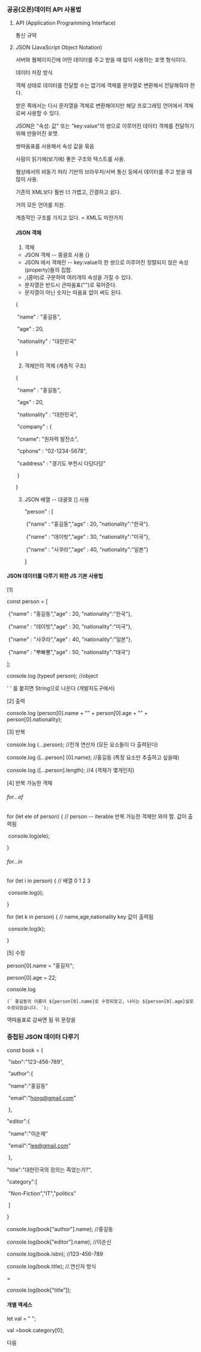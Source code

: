 ### 공공(오픈)데이터 API 사용법

1. API  (Application Programming Interface)

   통신 규약

   

2. JSON (JavaScript Object Notation)

   서버와 웹페이지간에 어떤 데이터를 주고 받을 때 많이 사용하는 포맷 형식이다.

   데이터 저장 방식 

   객체 상태로 데이터를 전달할 수는 없기에 객체를 문자열로 변환해서 전달해줘야 한다. 

   받은 쪽에서는 다시 문자열을 객체로 변환해야지만 해당 프로그래밍 언어에서 객체로써 사용할 수 있다.

   

   JSON은 "속성: 값" 또는 "key:value"의 쌍으로 이루어진 데이터 객체를 전달하기 위해 만들어진 포맷.

   쌍따옴표를 사용해서 속성 값을 묶음 

   

   사람이 읽기에(보기에) 좋은 구조와 텍스트를 사용. 

   웹상에서의 비동기 처리 기반의 브라우저/서버 통신 등에서 데이터를 주고 받을 때 많이 사용.

   기존의 XML보다 훨씬 더 가볍고, 간결하고 쉽다. 

   거의 모든 언어를 지원.

   계층적인 구조를 가지고 있다. = XML도 마찬가지 

   

   #### JSON 객체

   1. 객체 

   - JSON 객체 -- 중괄호 사용 {}
   - JSON 에서 객체란 -- key:value의 한 쌍으로 이루어진 정렬되지 않은 속성(property)들의 집합. 
   - ,(콤마)로 구분하여 여러개의 속성을 가질 수 있다. 
   - 문자열은 반드시 큰따옴표("")로 묶어준다. 
   - 문자열이 아닌 숫자는 따옴표 없이 써도 된다. 

   

   {

   ​	"name" : "홍길동",

   ​	"age" : 20,

   ​	"nationality" : "대한민국"

   }

   

   2. 객체안의 객체 (계층적 구조)

   {

   ​	"name" : "홍길동",

   ​	"age" : 20,

   ​	"nationality" : "대한민국",

   ​	"company" : {

   ​		"cname": "원자력 발전소",

   ​		"cphone" : "02-1234-5678",

   ​		"caddress" : "경기도 부천시 다당다당"

   ​		}

   }

   

   3. JSON 배열  -- 대괄호 [] 사용 

      "person" : [

      ​	{"name" : "홍길동","age" : 20, "nationality":"한국"}.

      ​	{"name" : "데이빗","age" : 30, "nationality":"미국"},

      ​	{"name" : "사쿠라","age" : 40, "nationality":"일본"}

      ]



#### JSON 데이터를 다루기 위한 JS 기본 사용법

[1]

const person = [

​	{"name" : "홍길동","age" : 20, "nationality":"한국"},

​	{"name" : "데이빗","age" : 30, "nationality":"미국"},

​	{"name" : "사쿠라","age" : 40, "nationality":"일본"},

​	{"name" : "뿌빠뽕","age" : 50, "nationality":"태국"}

];



console.log (typeof person); //object

'  ' 를 붙히면 String으로 나온다 (개발자도구에서)



[2] 출력 

console.log (person[0].name + "" + person[0].age + "" + person[0].nationality);



[3] 반복 

console.log (...person); //전개 연산자 (모든 요소들이 다 출력된다)

console.log ([...person] [0].name); //홍길동 (특정 요소만 추출하고 싶을때)

console.log ([...person].length); //4  (객체가 몇개인지)



[4] 반복 가능한 객체 

###### for...of

for (let ele of person) {       // person -- iterable 반복 가능한 객체만 와야 함. 값이 출력됨

​	console.log(ele); 

}



###### for...in 

for (let i in person) {       // 배열 0 1 2 3

​	console.log(i); 

}



for (let k in person) {       // name,age,nationality  key 값이 출력됨

​	console.log(k); 

}



[5] 수정

person[0].name = "홍길자";

person[0].age = 22;

console.log

```
(` 홍길동의 이름이 ${person[0].name}로 수정되었고, 나이는 ${person[0].age}살로 수정되었습니다. `);
```

역따옴표로 감싸면 됨 위 문장을 



### 중첩된 JSON 데이터 다루기 

const book = {

​	"isbn":"123-456-789",

​	"author":{

​		"name":"홍길동"

​		"email":"hong@gmail.com"

​	},

"editor":{

​		"name":"이순재"

​		"email":"lee@gmail.com"

​	},

"title":"대한민국의 정의는 죽었는가?",

"category":[

​	"Non-Fiction","IT","politics"

​	]

}



console.log(book["author"].name); //홍길동

console.log(book["editor"].name);  //이순신



console.log(book.isbn);   //123-456-789

console.log(book.title);     //.연산자 방식

=

console.log(book["title"]); 



#### 개별 엑세스 

let val = " ";

val =book.category[0];

다음













